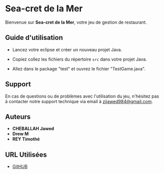 # Sea-cret de la Mer

Bienvenue sur **Sea-cret de la Mer**, votre jeu de gestion de restaurant.

## Guide d'utilisation

- Lancez votre eclipse et créer un nouveau projet Java. 

- Copiez collez les  fichiers du répertoire `src` dans votre projet Java.

- Allez dans le package "test" et  ouvrez le fichier "TestGame.java".

## Support

En cas de questions ou de problèmes avec l'utilisation du jeu, n'hésitez pas à contacter notre support technique via email à zijawed984@gmail.com.

## Auteurs

- **CHEBALLAH Jawed**
- **Drew M**
- **REY Timothé**

## URL Utilisées

- [GitHUB](https://github.com/DrewVII/Seacret)

